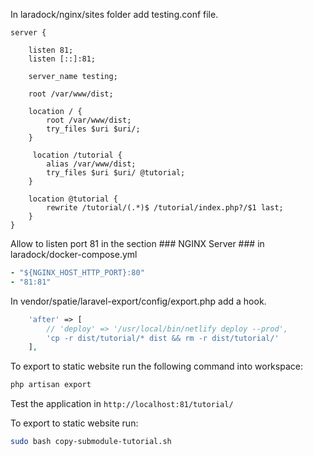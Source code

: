 In laradock/nginx/sites folder add testing.conf file.
```nginx
server {

    listen 81;
    listen [::]:81;

    server_name testing;

    root /var/www/dist;

    location / {
        root /var/www/dist;
        try_files $uri $uri/;
    }

     location /tutorial {
        alias /var/www/dist;
        try_files $uri $uri/ @tutorial;
    }

    location @tutorial {
        rewrite /tutorial/(.*)$ /tutorial/index.php?/$1 last;
    }
}
```

Allow to listen port 81 in the section ### NGINX Server ### in laradock/docker-compose.yml
```yaml
- "${NGINX_HOST_HTTP_PORT}:80"
- "81:81"
```        
In vendor/spatie/laravel-export/config/export.php add a hook.

```PHP
    'after' => [
        // 'deploy' => '/usr/local/bin/netlify deploy --prod',
        'cp -r dist/tutorial/* dist && rm -r dist/tutorial/'
    ],
```

To export to static website run the following command into workspace:
```bash
php artisan export
```

Test the application in `http://localhost:81/tutorial/`

To export to static website run:

```bash
sudo bash copy-submodule-tutorial.sh
```
